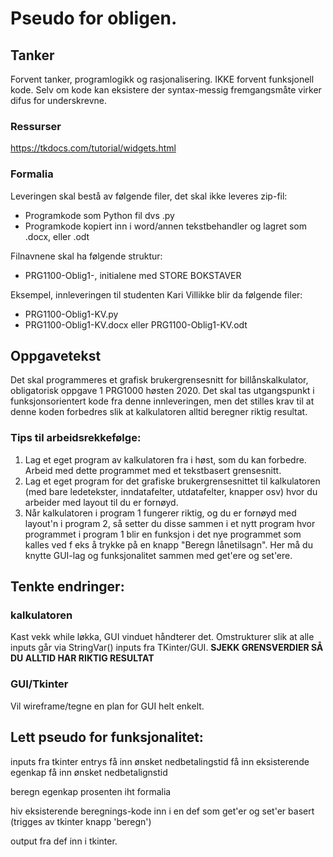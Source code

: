# Pseudo for obligen. 

## Tanker
Forvent tanker, programlogikk og rasjonalisering. 
IKKE forvent funksjonell kode. Selv om kode kan eksistere der syntax-messig fremgangsmåte virker difus for underskrevne. 

### Ressurser

https://tkdocs.com/tutorial/widgets.html

### Formalia

Leveringen skal bestå av følgende filer, det skal ikke leveres zip-fil:
- Programkode som Python fil dvs .py
- Programkode kopiert inn i word/annen tekstbehandler og lagret som .docx, eller .odt

Filnavnene skal ha følgende struktur:

- PRG1100-Oblig1-<dine initialer>, initialene med STORE BOKSTAVER

Eksempel, innleveringen til studenten Kari Villikke blir da følgende filer:
- PRG1100-Oblig1-KV.py
- PRG1100-Oblig1-KV.docx eller PRG1100-Oblig1-KV.odt

## Oppgavetekst
Det skal programmeres et grafisk brukergrensesnitt for billånskalkulator, obligatorisk oppgave 1 PRG1000 høsten 2020. Det skal tas utgangspunkt i funksjonsorientert kode fra denne innleveringen, men det stilles krav til at denne koden forbedres slik at kalkulatoren alltid beregner riktig resultat.

### Tips til arbeidsrekkefølge:

1. Lag et eget program av kalkulatoren fra i høst, som du kan forbedre. Arbeid med dette programmet med et tekstbasert grensesnitt.
2. Lag et eget program for det grafiske brukergrensesnittet til kalkulatoren (med bare ledetekster, inndatafelter, utdatafelter, knapper osv) hvor du arbeider med layout til du er fornøyd.
3. Når kalkulatoren i program 1 fungerer riktig, og du er fornøyd med layout'n i program 2, så setter du disse sammen i et nytt program hvor programmet i program 1 blir en funksjon i det nye programmet som kalles ved f eks å trykke på en knapp "Beregn lånetilsagn". Her må du knytte GUI-lag og funksjonalitet sammen med get'ere og set'ere.



## Tenkte endringer:

### kalkulatoren
Kast vekk while løkka, GUI vinduet håndterer det. 
Omstrukturer slik at alle inputs går via StringVar() inputs fra TKinter/GUI. 
**SJEKK GRENSVERDIER SÅ DU ALLTID HAR RIKTIG RESULTAT**

### GUI/Tkinter
Vil wireframe/tegne en plan for GUI helt enkelt. 


## Lett pseudo for funksjonalitet:
inputs fra tkinter entrys
    få inn ønsket nedbetalingstid 
    få inn eksisterende egenkap
    få inn ønsket nedbetalignstid

beregn egenkap prosenten iht formalia

hiv eksisterende beregnings-kode inn i en def som get'er og set'er basert (trigges av tkinter knapp 'beregn')

output fra def inn i tkinter. 



